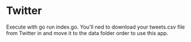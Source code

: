 # Twitter
Execute with go run index.go. You'll ned to download your tweets.csv file from Twitter in and move it to the data folder order to use this app.
